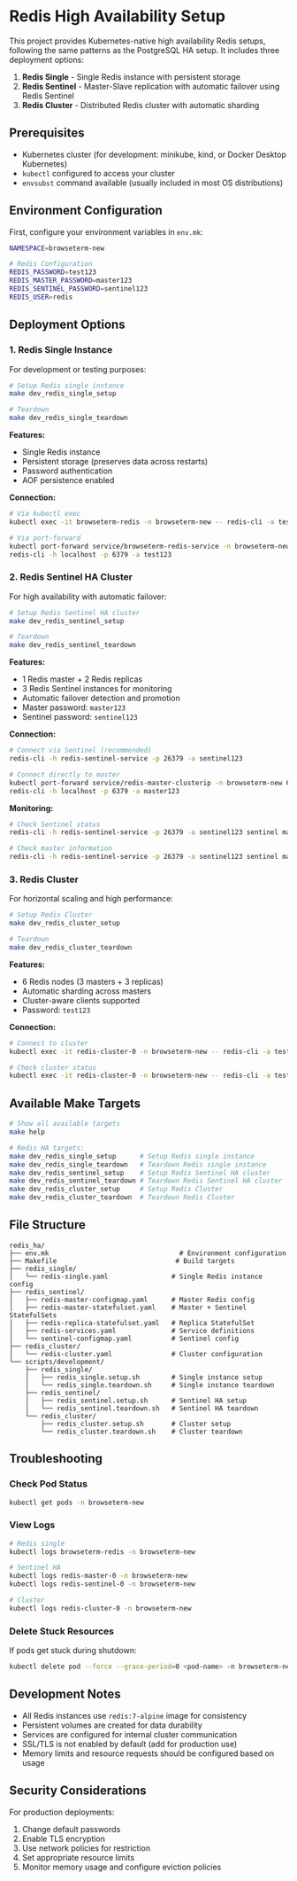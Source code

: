 # Redis High Availability Setup

This project provides Kubernetes-native high availability Redis setups, following the same patterns as the PostgreSQL HA setup. It includes three deployment options:

1. **Redis Single** - Single Redis instance with persistent storage
2. **Redis Sentinel** - Master-Slave replication with automatic failover using Redis Sentinel
3. **Redis Cluster** - Distributed Redis cluster with automatic sharding

## Prerequisites

- Kubernetes cluster (for development: minikube, kind, or Docker Desktop Kubernetes)
- `kubectl` configured to access your cluster
- `envsubst` command available (usually included in most OS distributions)

## Environment Configuration

First, configure your environment variables in `env.mk`:

```bash
NAMESPACE=browseterm-new

# Redis Configuration
REDIS_PASSWORD=test123
REDIS_MASTER_PASSWORD=master123
REDIS_SENTINEL_PASSWORD=sentinel123
REDIS_USER=redis
```

## Deployment Options

### 1. Redis Single Instance

For development or testing purposes:

```bash
# Setup Redis single instance
make dev_redis_single_setup

# Teardown
make dev_redis_single_teardown
```

**Features:**
- Single Redis instance
- Persistent storage (preserves data across restarts)
- Password authentication
- AOF persistence enabled

**Connection:**
```bash
# Via kubectl exec
kubectl exec -it browseterm-redis -n browseterm-new -- redis-cli -a test123

# Via port-forward
kubectl port-forward service/browseterm-redis-service -n browseterm-new 6379:6379
redis-cli -h localhost -p 6379 -a test123
```

### 2. Redis Sentinel HA Cluster

For high availability with automatic failover:

```bash
# Setup Redis Sentinel HA cluster
make dev_redis_sentinel_setup

# Teardown
make dev_redis_sentinel_teardown
```

**Features:**
- 1 Redis master + 2 Redis replicas
- 3 Redis Sentinel instances for monitoring
- Automatic failover detection and promotion
- Master password: `master123`
- Sentinel password: `sentinel123`

**Connection:**
```bash
# Connect via Sentinel (recommended)
redis-cli -h redis-sentinel-service -p 26379 -a sentinel123

# Connect directly to master
kubectl port-forward service/redis-master-clusterip -n browseterm-new 6379:6379
redis-cli -h localhost -p 6379 -a master123
```

**Monitoring:**
```bash
# Check Sentinel status
redis-cli -h redis-sentinel-service -p 26379 -a sentinel123 sentinel masters

# Check master information
redis-cli -h redis-sentinel-service -p 26379 -a sentinel123 sentinel master mymaster
```

### 3. Redis Cluster

For horizontal scaling and high performance:

```bash
# Setup Redis Cluster
make dev_redis_cluster_setup

# Teardown
make dev_redis_cluster_teardown
```

**Features:**
- 6 Redis nodes (3 masters + 3 replicas)
- Automatic sharding across masters
- Cluster-aware clients supported
- Password: `test123`

**Connection:**
```bash
# Connect to cluster
kubectl exec -it redis-cluster-0 -n browseterm-new -- redis-cli -a test123 -c cluster nodes

# Check cluster status
kubectl exec -it redis-cluster-0 -n browseterm-new -- redis-cli -a test123 -c cluster info
```

## Available Make Targets

```bash
# Show all available targets
make help

# Redis HA targets:
make dev_redis_single_setup      # Setup Redis single instance
make dev_redis_single_teardown   # Teardown Redis single instance
make dev_redis_sentinel_setup    # Setup Redis Sentinel HA cluster
make dev_redis_sentinel_teardown # Teardown Redis Sentinel HA cluster
make dev_redis_cluster_setup     # Setup Redis Cluster
make dev_redis_cluster_teardown  # Teardown Redis Cluster
```

## File Structure

```
redis_ha/
├── env.mk                                 # Environment configuration
├── Makefile                              # Build targets
├── redis_single/
│   └── redis-single.yaml                # Single Redis instance config
├── redis_sentinel/
│   ├── redis-master-configmap.yaml      # Master Redis config
│   ├── redis-master-statefulset.yaml    # Master + Sentinel StatefulSets
│   ├── redis-replica-statefulset.yaml   # Replica StatefulSet
│   ├── redis-services.yaml              # Service definitions
│   └── sentinel-configmap.yaml          # Sentinel config
├── redis_cluster/
│   └── redis-cluster.yaml               # Cluster configuration
└── scripts/development/
    ├── redis_single/
    │   ├── redis_single.setup.sh        # Single instance setup
    │   └── redis_single.teardown.sh     # Single instance teardown
    ├── redis_sentinel/
    │   ├── redis_sentinel.setup.sh      # Sentinel HA setup
    │   └── redis_sentinel.teardown.sh   # Sentinel HA teardown
    └── redis_cluster/
        ├── redis_cluster.setup.sh       # Cluster setup
        └── redis_cluster.teardown.sh    # Cluster teardown
```

## Troubleshooting

### Check Pod Status
```bash
kubectl get pods -n browseterm-new
```

### View Logs
```bash
# Redis single
kubectl logs browseterm-redis -n browseterm-new

# Sentinel HA
kubectl logs redis-master-0 -n browseterm-new
kubectl logs redis-sentinel-0 -n browseterm-new

# Cluster
kubectl logs redis-cluster-0 -n browseterm-new
```

### Delete Stuck Resources
If pods get stuck during shutdown:
```bash
kubectl delete pod --force --grace-period=0 <pod-name> -n browseterm-new
```

## Development Notes

- All Redis instances use `redis:7-alpine` image for consistency
- Persistent volumes are created for data durability
- Services are configured for internal cluster communication
- SSL/TLS is not enabled by default (add for production use)
- Memory limits and resource requests should be configured based on usage

## Security Considerations

For production deployments:
1. Change default passwords
2. Enable TLS encryption
3. Use network policies for restriction
4. Set appropriate resource limits
5. Monitor memory usage and configure eviction policies
